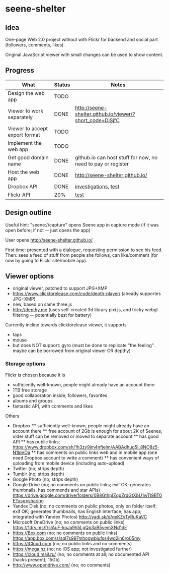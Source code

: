 # seene-shelter

## Idea

One-page Web 2.0 project without with Flickr for backend and social part (followers, comments, likes).

Original JavaScript viewer with small changes can be used to show content.

## Progress

| What                           | Status  | Notes                                        |
| -------------------------------|---------|----------------------------------------------|
| Design the web app             | TODO    |
| Viewer to work separately      | DONE    | http://seene-shelter.github.io/viewer/?short_code=DiSjfC
| Viewer to accept export format | TODO    |
| Implement the web app          | TODO    |
| Get good domain name           | DONE    | github.io can host stuff for now, no need to pay or register |
| Host the web app               | DONE    | http://seene-shelter.github.io/              |
| Dropbox API                    | DONE    | [investigations](t/dropbox/readme.md), [test](http://seene-shelter.github.io/t/dropbox/)                       |
| Flickr API                     | 20%    | [test](http://seene-shelter.github.io/t/flickr/)                |

## Design outline

Useful hint: "seene://capture" opens Seene app in capture mode (if it was open before; if not -- just opens the app)

User opens http://seene-shelter.github.io/

First time: presented with a dialogue, requesting permission to see his feed.
Then: sees a feed of stuff from people she follows, can like/comment (for now by going to Flickr site/mobile app).

## Viewer options

* original viewer, patched to support JPG+XMP
* https://www.clicktorelease.com/code/depth-player/ (already supportes JPG+XMP)
* new, based on same three.js
* http://depthy.me (uses self-created 3d library pixi.js, and tricky webgl filtering -- potentially best for battery)

Currently incline towards clicktorelease viewer, it supports
* taps
* mouse 
* but does NOT support: gyro (must be done to replicate "the feeling". maybe can be borrowed from original viewer OR depthy)

### Storage options

Flickr is chosen because it is 
* sufficiently well-known, people might already have an account there
* 1TB free storage
* good collaboration inside, followers, favorites
* albums and groups 
* fantastic API, with comments and likes

Others
* Dropbox
** sufficiently well-known, people might already have an account there
** free account of 2Gb is enough for about 2K of Seenes, older stuff can be removed or moved to separate account
** has good API
** has public links; https://www.dropbox.com/sh/1h3zy9jm4nftelm/AABAdhug5I_8NO8z5-N1lpVOa
** has comments on public links web and in mobile app (one need Dropbox account to write a comment)
** has convenient ways of uploading from mobile device (including auto-upload)
* Twitter (no; strips depth)
* Tumblr (no; strips depth)
* Google Photo (no; strips depth)
* Google Drive (no; no comments on public links; exif OK; generates thumbnails, has commends and star APIs) https://drive.google.com/drive/folders/0B8GthpIZqpZrdGtXbU1wTl9BT0E?usp=sharing
* Yandex Disk (no; no comments on public photos, only on folder itself; exif OK; generates thumbnails, has English interface; has app; integrated with Yandex Photos) http://yadi.sk/d/qxKZvTyRuKaVC
* Microsoft OneDrive (no; no comments on public links) https://1drv.ms/f/s!AuF-koJa9h5LgQp3aB5vemXNd1dE
* https://Box.com (no; no comments on public links) https://app.box.com/s/sql7s997mhogwbjufss4wd2in6ro05my
* https://iCloud.com (no; no public links and no comments)
* https://mega.nz (no; no iOS app; not investigated further)
* https://cloud.mail.ru/ (no; no comments at all; no documented API (hacks present); 15Gb)
* http://www.opendrive.com/ (no; no comments)
